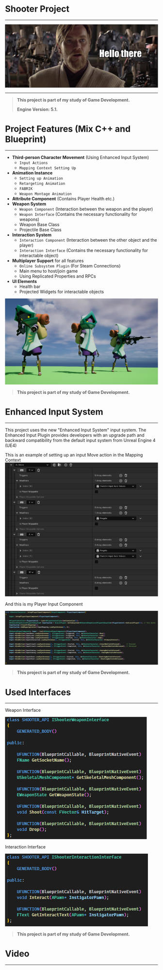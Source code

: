 # Shooter Project
____

![img_1.png](Images/img_1.png)

___
> **This project is part of my study of Game Development.**
> 
> **Engine Version: 5.1.**
> 

# Project Features (Mix C++ and Blueprint)
___
- **Third-person Character Movement** (Using Enhanced Input System)
  - `Input Actions`
  - `Mapping Context Setting Up`
- **Animation Instance**
  - `Setting up Animation`
  - `Retargeting Animation`
  - `FABRIK` 
  - `Weapon Montage Animation`
- **Attribute Component** (Contains Player Health etc.)
- **Weapon System**
  - `Weapon Component` (Interaction between the weapon and the player)
  - `Weapon Interface` (Contains the necessary functionality for weapons)
  - Weapon Base Class
  - Projectile Base Class
- **Interaction System**
  - `Interaction Component` (Interaction between the other object and the player)
  - `Interaction Interface` (Contains the necessary functionality for interactable object)
- **Multiplayer Support** for all features 
  - `Online Subsystem Plugin` (For Steam Connections)
  - Main menu to host/join game
  - Using Replicated Properties and RPCs
- **UI Elements**
  - Health bar
  - Projected Widgets for interactable objects

![img.png](Images/Shooter.png)
> **This project is part of my study of Game Development.**
# Enhanced Input System
___
This project uses the new "Enhanced Input System" input system.
The Enhanced Input Plugin provides developers with an upgrade path and
backward compatibility from the default input system from Unreal Engine 4 (UE4)

This is an example of setting up an input Move action in the Mapping Context
![img.png](Images/MoveAction.png)

And this is my Player Input Component

![img.png](Images/PlayerInput.png)
> **This project is part of my study of Game Development.**
# Used Interfaces
___

Weapon Interface

![img.png](Images/WeaponInterface.png)

Interaction Interface

![img.png](Images/InteractInterface.png)
> **This project is part of my study of Game Development.**

# Video
___
